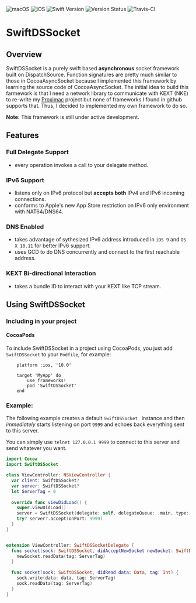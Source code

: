 ![macOS](https://img.shields.io/badge/macOS-10.10%2B-green.svg?style=flat)
![iOS](https://img.shields.io/badge/iOS-10.0%2B-green.svg?style=flat)
![Swift Version](https://img.shields.io/badge/Swift-3.1-orange.svg?style=flat)
![Version Status](https://img.shields.io/cocoapods/v/SwiftDSSocket.svg?style=flat)
![Travis-CI](https://api.travis-ci.org/csujedihy/SwiftDSSocket.svg?branch=master)

# SwiftDSSocket

## Overview

SwiftDSSocket is a purely swift based **asynchronous** socket framework built on DispatchSource. Function signatures are pretty much similar to those in CocoaAsyncSocket because I implemented this framework by learning the source code of CocoaAsyncSocket. The initial idea to build this farmework is that I need a network library to communicate with KEXT (NKE) to re-write my [Proximac](https://github.com/csujedihy/proximac) project but none of frameworks I found in github supports that. Thus, I decided to implemented my own framework to do so.

**Note:** This framework is still under active development.

## Features
### Full Delegate Support

* every operation invokes a call to your delagate method.

### IPv6 Support

* listens only on IPv6 protocol but **accepts both** IPv4 and IPv6 incoming connections. 
* conforms to Apple's new App Store restriction on IPv6 only environment with NAT64/DNS64.

### DNS Enabled

* takes advantage of sythesized IPv6 address introduced in `iOS 9` and `OS X 10.11` for better IPv6 support.
* uses GCD to do DNS concurrently and connect to the first reachable address.


### KEXT Bi-directional Interaction

* takes a bundle ID to interact with your KEXT like TCP stream.

## Using SwiftDSSocket

### Including in your project

<!--#### Swift Package Manager

To include SwiftDSSocket into a Swift Package Manager package, add it to the `dependencies` attribute defined in your `Package.swift` file. You can select the version using the `majorVersion` and `minor` parameters. For example:

```
	dependencies: [
		.Package(url: "https://github.com/csujedihy/SwiftDSSocket", majorVersion: <majorVersion>, minor: <minor>)
	]
```-->

#### CocoaPods
To include SwiftDSSocket in a project using CocoaPods, you just add `SwiftDSSocket` to your `Podfile`, for example:

```
    platform :ios, '10.0'

    target 'MyApp' do
        use_frameworks!
        pod 'SwiftDSSocket'
    end
```


### Example:

The following example creates a default `SwiftDSSocket ` instance and then *immediately* starts listening on port `9999` and echoes back everything sent to this server.

You can simply use `telnet 127.0.0.1 9999` to connect to this server and send whatever you want.

```swift
import Cocoa
import SwiftDSSocket

class ViewController: NSViewController {
  var client: SwiftDSSocket?
  var server: SwiftDSSocket?
  let ServerTag = 0
  
  override func viewDidLoad() {
    super.viewDidLoad()
    server = SwiftDSSocket(delegate: self, delegateQueue: .main, type: .tcp)
    try? server?.accept(onPort: 9999)
  }
}


extension ViewController: SwiftDSSocketDelegate {
  func socket(sock: SwiftDSSocket, didAcceptNewSocket newSocket: SwiftDSSocket) {
    newSocket.readData(tag: ServerTag)
  }
  
  func socket(sock: SwiftDSSocket, didRead data: Data, tag: Int) {
    sock.write(data: data, tag: ServerTag)
    sock.readData(tag: ServerTag)
  }
}

```


